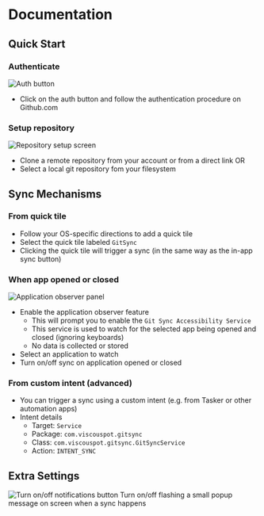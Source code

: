 
# Documentation

## Quick Start

### Authenticate

![Auth button](https://i.postimg.cc/44M75jd1/auth.png)
- Click on the auth button and follow the authentication procedure on Github.com

### Setup repository

![Repository setup screen](https://i.postimg.cc/43CjQ4kT/clone.jpg)

- Clone a remote repository from your account or from a direct link
OR
- Select a local git repository fom your filesystem
## Sync Mechanisms

### From quick tile

- Follow your OS-specific directions to add a quick tile
- Select the quick tile labeled `GitSync`
- Clicking the quick tile will trigger a sync (in the same way as the in-app sync button)

### When app opened or closed

![Application observer panel](https://i.postimg.cc/5yGs9pfM/app.png)

- Enable the application observer feature
    - This will prompt you to enable the `Git Sync Accessibility Service`
    - This service is used to watch for the selected app being opened and closed (ignoring keyboards)
    - No data is collected or stored
- Select an application to watch
- Turn on/off sync on application opened or closed


### From custom intent (advanced)

- You can trigger a sync using a custom intent (e.g. from Tasker or other automation apps)
- Intent details
    - Target: `Service`
    - Package: `com.viscouspot.gitsync`
    - Class: `com.viscouspot.gitsync.GitSyncService`
    - Action: `INTENT_SYNC`

## Extra Settings

![Turn on/off notifications button](https://i.postimg.cc/fRHh7QWz/Screenshot-20240826-Sync-2.png)
Turn on/off flashing a small popup message on screen when a sync happens
